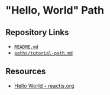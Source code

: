 # "Hello, World" Path

## Repository Links

* [`README.md`](../../README.md)
* [`paths/tutorial-path.md`](../tutorial-path/README.md)

## Resources

* [Hello World - reactjs.org](https://reactjs.org/docs/hello-world.html)
